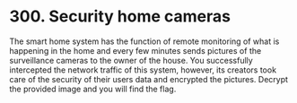 # 300. Security home cameras

The smart home system has the function of remote monitoring of what is happening in the home and every few minutes sends pictures of the surveillance cameras to the owner of the house. You successfully intercepted the network traffic of this system, however, its creators took care of the security of their users data and encrypted the pictures. Decrypt the provided image and you will find the flag.

